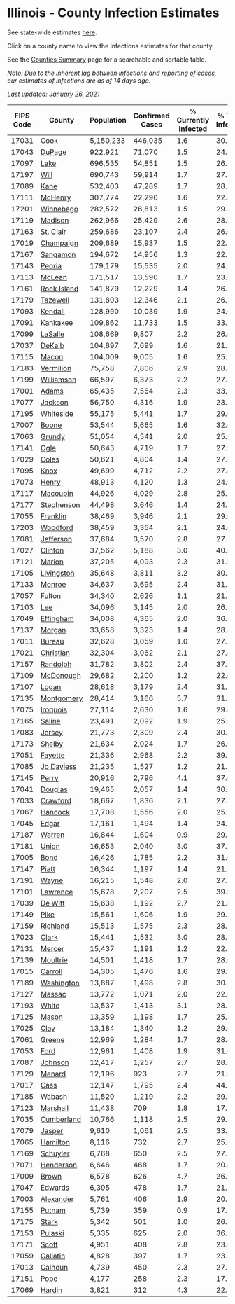 # Illinois - County Infection Estimates

See state-wide estimates [here](/infections/us-il).

Click on a county name to view the infections estimates for that county.

See the [Counties Summary](/infections/summary-counties) page for a searchable and sortable table.

*Note: Due to the inherent lag between infections and reporting of cases, our estimates of infections are as of 14 days ago.*

*Last updated: January 26, 2021*

|   FIPS Code |                     County |   Population |   Confirmed Cases |   % Currently Infected |   % Total Infected |
|-------------|----------------------------|--------------|-------------------|------------------------|--------------------|
|       17031 |               [Cook](cook) |    5,150,233 |           446,035 |                    1.6 |               30.3 |
|       17043 |           [DuPage](dupage) |      922,921 |            71,070 |                    1.5 |               24.8 |
|       17097 |               [Lake](lake) |      696,535 |            54,851 |                    1.5 |               26.7 |
|       17197 |               [Will](will) |      690,743 |            59,914 |                    1.7 |               27.7 |
|       17089 |               [Kane](kane) |      532,403 |            47,289 |                    1.7 |               28.8 |
|       17111 |         [McHenry](mchenry) |      307,774 |            22,290 |                    1.6 |               22.4 |
|       17201 |     [Winnebago](winnebago) |      282,572 |            26,813 |                    1.5 |               29.3 |
|       17119 |         [Madison](madison) |      262,966 |            25,429 |                    2.6 |               28.0 |
|       17163 |     [St. Clair](st.-clair) |      259,686 |            23,107 |                    2.4 |               26.6 |
|       17019 |     [Champaign](champaign) |      209,689 |            15,937 |                    1.5 |               22.5 |
|       17167 |       [Sangamon](sangamon) |      194,672 |            14,956 |                    1.3 |               22.5 |
|       17143 |           [Peoria](peoria) |      179,179 |            15,535 |                    2.0 |               24.9 |
|       17113 |           [McLean](mclean) |      171,517 |            13,590 |                    1.7 |               23.0 |
|       17161 | [Rock Island](rock-island) |      141,879 |            12,229 |                    1.4 |               26.5 |
|       17179 |       [Tazewell](tazewell) |      131,803 |            12,346 |                    2.1 |               26.5 |
|       17093 |         [Kendall](kendall) |      128,990 |            10,039 |                    1.9 |               24.0 |
|       17091 |       [Kankakee](kankakee) |      109,862 |            11,733 |                    1.5 |               33.7 |
|       17099 |         [LaSalle](lasalle) |      108,669 |             9,807 |                    2.2 |               26.0 |
|       17037 |           [DeKalb](dekalb) |      104,897 |             7,699 |                    1.6 |               21.9 |
|       17115 |             [Macon](macon) |      104,009 |             9,005 |                    1.6 |               25.5 |
|       17183 |     [Vermilion](vermilion) |       75,758 |             7,806 |                    2.9 |               28.8 |
|       17199 |   [Williamson](williamson) |       66,597 |             6,373 |                    2.2 |               27.3 |
|       17001 |             [Adams](adams) |       65,435 |             7,564 |                    2.3 |               33.1 |
|       17077 |         [Jackson](jackson) |       56,750 |             4,316 |                    1.9 |               23.1 |
|       17195 |     [Whiteside](whiteside) |       55,175 |             5,441 |                    1.7 |               29.0 |
|       17007 |             [Boone](boone) |       53,544 |             5,665 |                    1.6 |               32.6 |
|       17063 |           [Grundy](grundy) |       51,054 |             4,541 |                    2.0 |               25.9 |
|       17141 |               [Ogle](ogle) |       50,643 |             4,719 |                    1.7 |               27.9 |
|       17029 |             [Coles](coles) |       50,621 |             4,804 |                    1.4 |               27.8 |
|       17095 |               [Knox](knox) |       49,699 |             4,712 |                    2.2 |               27.4 |
|       17073 |             [Henry](henry) |       48,913 |             4,120 |                    1.3 |               24.6 |
|       17117 |       [Macoupin](macoupin) |       44,926 |             4,029 |                    2.8 |               25.5 |
|       17177 |   [Stephenson](stephenson) |       44,498 |             3,646 |                    1.4 |               24.5 |
|       17055 |       [Franklin](franklin) |       38,469 |             3,946 |                    2.1 |               29.0 |
|       17203 |       [Woodford](woodford) |       38,459 |             3,354 |                    2.1 |               24.6 |
|       17081 |     [Jefferson](jefferson) |       37,684 |             3,570 |                    2.8 |               27.6 |
|       17027 |         [Clinton](clinton) |       37,562 |             5,188 |                    3.0 |               40.9 |
|       17121 |           [Marion](marion) |       37,205 |             4,093 |                    2.3 |               31.6 |
|       17105 |   [Livingston](livingston) |       35,648 |             3,811 |                    3.2 |               30.4 |
|       17133 |           [Monroe](monroe) |       34,637 |             3,695 |                    2.4 |               31.3 |
|       17057 |           [Fulton](fulton) |       34,340 |             2,626 |                    1.1 |               21.7 |
|       17103 |                 [Lee](lee) |       34,096 |             3,145 |                    2.0 |               26.9 |
|       17049 |     [Effingham](effingham) |       34,008 |             4,365 |                    2.0 |               36.9 |
|       17137 |           [Morgan](morgan) |       33,658 |             3,323 |                    1.4 |               28.8 |
|       17011 |           [Bureau](bureau) |       32,628 |             3,059 |                    1.0 |               27.1 |
|       17021 |     [Christian](christian) |       32,304 |             3,062 |                    2.1 |               27.4 |
|       17157 |       [Randolph](randolph) |       31,782 |             3,802 |                    2.4 |               37.1 |
|       17109 |     [McDonough](mcdonough) |       29,682 |             2,200 |                    1.2 |               22.0 |
|       17107 |             [Logan](logan) |       28,618 |             3,179 |                    2.4 |               31.5 |
|       17135 |   [Montgomery](montgomery) |       28,414 |             3,166 |                    5.7 |               31.2 |
|       17075 |       [Iroquois](iroquois) |       27,114 |             2,630 |                    1.6 |               29.4 |
|       17165 |           [Saline](saline) |       23,491 |             2,092 |                    1.9 |               25.0 |
|       17083 |           [Jersey](jersey) |       21,773 |             2,309 |                    2.4 |               30.3 |
|       17173 |           [Shelby](shelby) |       21,634 |             2,024 |                    1.7 |               26.9 |
|       17051 |         [Fayette](fayette) |       21,336 |             2,968 |                    2.2 |               39.9 |
|       17085 |   [Jo Daviess](jo-daviess) |       21,235 |             1,527 |                    1.2 |               21.1 |
|       17145 |             [Perry](perry) |       20,916 |             2,796 |                    4.1 |               37.6 |
|       17041 |         [Douglas](douglas) |       19,465 |             2,057 |                    1.4 |               30.6 |
|       17033 |       [Crawford](crawford) |       18,667 |             1,836 |                    2.1 |               27.7 |
|       17067 |         [Hancock](hancock) |       17,708 |             1,556 |                    2.0 |               25.1 |
|       17045 |             [Edgar](edgar) |       17,161 |             1,494 |                    1.4 |               24.7 |
|       17187 |           [Warren](warren) |       16,844 |             1,604 |                    0.9 |               29.8 |
|       17181 |             [Union](union) |       16,653 |             2,040 |                    3.0 |               37.1 |
|       17005 |               [Bond](bond) |       16,426 |             1,785 |                    2.2 |               31.0 |
|       17147 |             [Piatt](piatt) |       16,344 |             1,197 |                    1.4 |               21.3 |
|       17191 |             [Wayne](wayne) |       16,215 |             1,548 |                    2.0 |               27.1 |
|       17101 |       [Lawrence](lawrence) |       15,678 |             2,207 |                    2.5 |               39.9 |
|       17039 |         [De Witt](de-witt) |       15,638 |             1,192 |                    2.7 |               21.4 |
|       17149 |               [Pike](pike) |       15,561 |             1,606 |                    1.9 |               29.2 |
|       17159 |       [Richland](richland) |       15,513 |             1,575 |                    2.3 |               28.5 |
|       17023 |             [Clark](clark) |       15,441 |             1,532 |                    3.0 |               28.1 |
|       17131 |           [Mercer](mercer) |       15,437 |             1,191 |                    1.2 |               22.4 |
|       17139 |       [Moultrie](moultrie) |       14,501 |             1,418 |                    1.7 |               28.0 |
|       17015 |         [Carroll](carroll) |       14,305 |             1,476 |                    1.6 |               29.9 |
|       17189 |   [Washington](washington) |       13,887 |             1,498 |                    2.8 |               30.7 |
|       17127 |           [Massac](massac) |       13,772 |             1,071 |                    2.0 |               22.0 |
|       17193 |             [White](white) |       13,537 |             1,413 |                    3.1 |               28.7 |
|       17125 |             [Mason](mason) |       13,359 |             1,198 |                    1.7 |               25.8 |
|       17025 |               [Clay](clay) |       13,184 |             1,340 |                    1.2 |               29.0 |
|       17061 |           [Greene](greene) |       12,969 |             1,284 |                    1.7 |               28.4 |
|       17053 |               [Ford](ford) |       12,961 |             1,408 |                    1.9 |               31.6 |
|       17087 |         [Johnson](johnson) |       12,417 |             1,257 |                    2.7 |               28.6 |
|       17129 |           [Menard](menard) |       12,196 |               923 |                    2.7 |               21.6 |
|       17017 |               [Cass](cass) |       12,147 |             1,795 |                    2.4 |               44.1 |
|       17185 |           [Wabash](wabash) |       11,520 |             1,219 |                    2.2 |               29.8 |
|       17123 |       [Marshall](marshall) |       11,438 |               709 |                    1.8 |               17.4 |
|       17035 |   [Cumberland](cumberland) |       10,766 |             1,118 |                    2.5 |               29.7 |
|       17079 |           [Jasper](jasper) |        9,610 |             1,061 |                    2.5 |               33.8 |
|       17065 |       [Hamilton](hamilton) |        8,116 |               732 |                    2.7 |               25.6 |
|       17169 |       [Schuyler](schuyler) |        6,768 |               650 |                    2.5 |               27.2 |
|       17071 |     [Henderson](henderson) |        6,646 |               468 |                    1.7 |               20.4 |
|       17009 |             [Brown](brown) |        6,578 |               626 |                    4.7 |               26.9 |
|       17047 |         [Edwards](edwards) |        6,395 |               478 |                    1.7 |               21.1 |
|       17003 |     [Alexander](alexander) |        5,761 |               406 |                    1.9 |               20.5 |
|       17155 |           [Putnam](putnam) |        5,739 |               359 |                    0.9 |               17.8 |
|       17175 |             [Stark](stark) |        5,342 |               501 |                    1.0 |               26.8 |
|       17153 |         [Pulaski](pulaski) |        5,335 |               625 |                    2.0 |               36.7 |
|       17171 |             [Scott](scott) |        4,951 |               408 |                    2.8 |               23.0 |
|       17059 |       [Gallatin](gallatin) |        4,828 |               397 |                    1.7 |               23.5 |
|       17013 |         [Calhoun](calhoun) |        4,739 |               450 |                    2.3 |               27.2 |
|       17151 |               [Pope](pope) |        4,177 |               258 |                    2.3 |               17.1 |
|       17069 |           [Hardin](hardin) |        3,821 |               312 |                    4.3 |               22.9 |